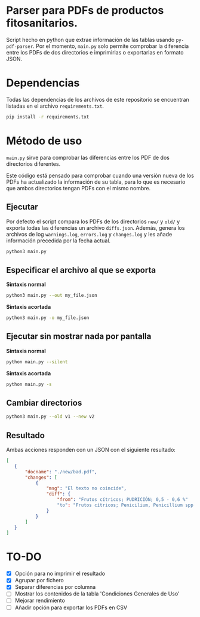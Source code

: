 # Parser para PDFs de productos fitosanitarios.

Script hecho en python que extrae información de las tablas usando `py-pdf-parser`. Por el momento, `main.py` solo permite comprobar la diferencia entre los PDFs de dos directorios e imprimirlas o exportarlas en formato JSON.

# Dependencias

Todas las dependencias de los archivos de este repositorio se encuentran listadas en el archivo `requirements.txt`.

```bash
pip install -r requirements.txt
```

# Método de uso

`main.py` sirve para comprobar las diferencias entre los PDF de dos directorios diferentes.

Este código está pensado para comprobar cuando una versión nueva de los PDFs ha actualizado la información de su tabla, para lo que es necesario que ambos directorios tengan PDFs con el mismo nombre.

## Ejecutar

Por defecto el script compara los PDFs de los directorios `new/` y `old/` y exporta todas las diferencias un archivo `diffs.json`. Además, genera los archivos de log `warnings.log`, `errors.log` y `changes.log` y les añade información precedida por la fecha actual.

```bash
python3 main.py
```

## Especificar el archivo al que se exporta

**Sintaxis normal**

```bash
python3 main.py --out my_file.json
```

**Sintaxis acortada**

```bash
python3 main.py -o my_file.json
```

## Ejecutar sin mostrar nada por pantalla

**Sintaxis normal**

```bash
python main.py --silent
```

**Sintaxis acortada**

```bash
python main.py -s
```

## Cambiar directorios

```bash
python3 main.py --old v1 --new v2
```

## Resultado

Ambas acciones responden con un JSON con el siguiente resultado:

 ```json
[
    {
        "docname": "./new/bad.pdf",
        "changes": [
            {
                "msg": "El texto no coincide",
                "diff": {
                    "from": "Frutos cítricos; PUDRICIÓN; 0,5 - 0,6 %"
                    "to": "Frutos cítricos; Penicilium, Penicillium spp.; 0,5 - 0,6 %",
                }
            }
        ]
    }
]
 ```

# TO-DO

- [x] Opción para no imprimir el resultado
- [x] Agrupar por fichero
- [x] Separar diferencias por columna
- [ ] Mostrar los contenidos de la tabla 'Condiciones Generales de Uso'
- [ ] Mejorar rendimiento
- [ ] Añadir opción para exportar los PDFs en CSV
